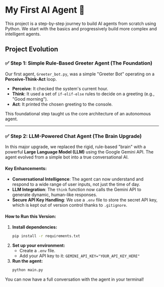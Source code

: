 # My First AI Agent 🤖

This project is a step-by-step journey to build AI agents from scratch using Python. We start with the basics and progressively build more complex and intelligent agents.

## Project Evolution

### ✅ Step 1: Simple Rule-Based Greeter Agent (The Foundation)

Our first agent, `Greeter_bot.py`, was a simple "Greeter Bot" operating on a **Perceive-Think-Act** loop.

-   **Perceive**: It checked the system's current hour.
-   **Think**: It used a set of `if-elif-else` rules to decide on a greeting (e.g., "Good morning").
-   **Act**: It printed the chosen greeting to the console.

This foundational step taught us the core architecture of an autonomous agent.

---

### ✅ Step 2: LLM-Powered Chat Agent (The Brain Upgrade)

In this major upgrade, we replaced the rigid, rule-based "brain" with a powerful **Large Language Model (LLM)** using the Google Gemini API. The agent evolved from a simple bot into a true conversational AI.

#### Key Enhancements:
-   **Conversational Intelligence**: The agent can now understand and respond to a wide range of user inputs, not just the time of day.
-   **LLM Integration**: The `think` function now calls the Gemini API to generate dynamic, human-like responses.
-   **Secure API Key Handling**: We use a `.env` file to store the secret API key, which is kept out of version control thanks to `.gitignore`.

#### How to Run this Version:
1.  **Install dependencies:**
    ```bash
    pip install -r requirements.txt
    ```
2.  **Set up your environment:**
    -   Create a `.env` file.
    -   Add your API key to it: `GEMINI_API_KEY="YOUR_API_KEY_HERE"`
3.  **Run the agent:**
    ```bash
    python main.py
    ```

You can now have a full conversation with the agent in your terminal!

